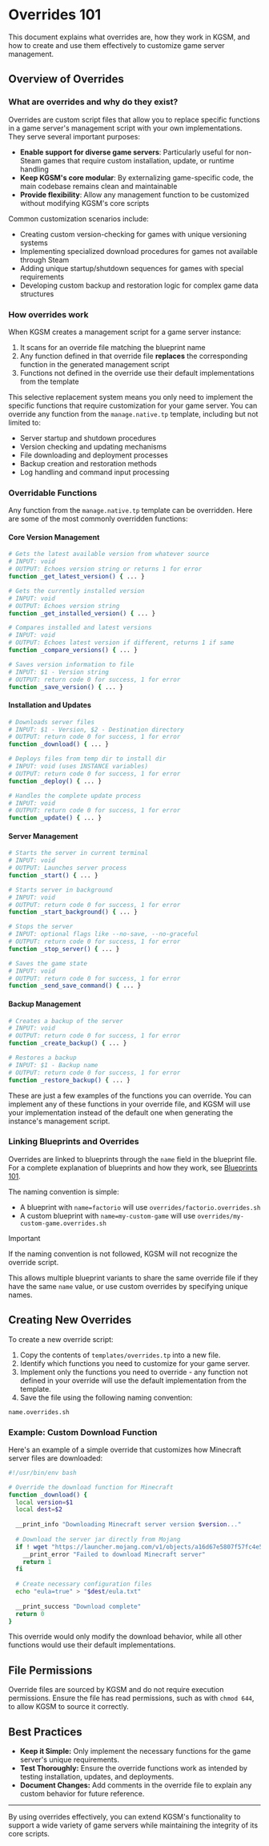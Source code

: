 # Overrides 101

This document explains what overrides are, how they work in KGSM, and how to create and use them effectively to customize game server management.

## Overview of Overrides

### What are overrides and why do they exist?

Overrides are custom script files that allow you to replace specific functions in a game server's management script with your own implementations. They serve several important purposes:

- **Enable support for diverse game servers**: Particularly useful for non-Steam games that require custom installation, update, or runtime handling
- **Keep KGSM's core modular**: By externalizing game-specific code, the main codebase remains clean and maintainable
- **Provide flexibility**: Allow any management function to be customized without modifying KGSM's core scripts

Common customization scenarios include:
- Creating custom version-checking for games with unique versioning systems
- Implementing specialized download procedures for games not available through Steam
- Adding unique startup/shutdown sequences for games with special requirements
- Developing custom backup and restoration logic for complex game data structures

### How overrides work

When KGSM creates a management script for a game server instance:

1. It scans for an override file matching the blueprint name
2. Any function defined in that override file **replaces** the corresponding function in the generated management script
3. Functions not defined in the override use their default implementations from the template

This selective replacement system means you only need to implement the specific functions that require customization for your game server. You can override any function from the `manage.native.tp` template, including but not limited to:

- Server startup and shutdown procedures
- Version checking and updating mechanisms
- File downloading and deployment processes
- Backup creation and restoration methods
- Log handling and command input processing

### Overridable Functions

Any function from the `manage.native.tp` template can be overridden. Here are some of the most commonly overridden functions:

#### Core Version Management

```sh
# Gets the latest available version from whatever source
# INPUT: void
# OUTPUT: Echoes version string or returns 1 for error
function _get_latest_version() { ... }

# Gets the currently installed version
# INPUT: void
# OUTPUT: Echoes version string
function _get_installed_version() { ... }

# Compares installed and latest versions
# INPUT: void
# OUTPUT: Echoes latest version if different, returns 1 if same
function _compare_versions() { ... }

# Saves version information to file
# INPUT: $1 - Version string
# OUTPUT: return code 0 for success, 1 for error
function _save_version() { ... }
```

#### Installation and Updates

```sh
# Downloads server files 
# INPUT: $1 - Version, $2 - Destination directory
# OUTPUT: return code 0 for success, 1 for error
function _download() { ... }

# Deploys files from temp dir to install dir
# INPUT: void (uses INSTANCE variables)
# OUTPUT: return code 0 for success, 1 for error
function _deploy() { ... }

# Handles the complete update process
# INPUT: void
# OUTPUT: return code 0 for success, 1 for error  
function _update() { ... }
```

#### Server Management

```sh
# Starts the server in current terminal
# INPUT: void
# OUTPUT: Launches server process
function _start() { ... }

# Starts server in background
# INPUT: void
# OUTPUT: return code 0 for success, 1 for error
function _start_background() { ... }

# Stops the server
# INPUT: optional flags like --no-save, --no-graceful
# OUTPUT: return code 0 for success, 1 for error
function _stop_server() { ... }

# Saves the game state
# INPUT: void
# OUTPUT: return code 0 for success, 1 for error
function _send_save_command() { ... }
```

#### Backup Management

```sh
# Creates a backup of the server
# INPUT: void
# OUTPUT: return code 0 for success, 1 for error
function _create_backup() { ... }

# Restores a backup
# INPUT: $1 - Backup name
# OUTPUT: return code 0 for success, 1 for error
function _restore_backup() { ... }
```

These are just a few examples of the functions you can override. You can implement any of these functions in your override file, and KGSM will use your implementation instead of the default one when generating the instance's management script.

### Linking Blueprints and Overrides

Overrides are linked to blueprints through the `name` field in the blueprint file. For a complete explanation of blueprints and how they work, see [Blueprints 101](blueprints.md).

The naming convention is simple:
- A blueprint with `name=factorio` will use `overrides/factorio.overrides.sh`
- A custom blueprint with `name=my-custom-game` will use `overrides/my-custom-game.overrides.sh`

> [!IMPORTANT]
> If the naming convention is not followed, KGSM will not recognize the override script.

This allows multiple blueprint variants to share the same override file if they have the same `name` value, or use custom overrides by specifying unique names.

## Creating New Overrides

To create a new override script:

1. Copy the contents of `templates/overrides.tp` into a new file.
2. Identify which functions you need to customize for your game server.
3. Implement only the functions you need to override - any function not defined in your override will use the default implementation from the template.
4. Save the file using the following naming convention:
```
name.overrides.sh
```

### Example: Custom Download Function

Here's an example of a simple override that customizes how Minecraft server files are downloaded:

```bash
#!/usr/bin/env bash

# Override the download function for Minecraft
function _download() {
  local version=$1
  local dest=$2
  
  __print_info "Downloading Minecraft server version $version..."
  
  # Download the server jar directly from Mojang
  if ! wget "https://launcher.mojang.com/v1/objects/a16d67e5807f57fc4e550299cf20226194497dc2/server.jar" -O "$dest/server.jar"; then
    __print_error "Failed to download Minecraft server"
    return 1
  fi
  
  # Create necessary configuration files
  echo "eula=true" > "$dest/eula.txt"
  
  __print_success "Download complete"
  return 0
}
```

This override would only modify the download behavior, while all other functions would use their default implementations.

## File Permissions

Override files are sourced by KGSM and do not require execution permissions. Ensure the file has read permissions, such as with `chmod 644`, to allow KGSM to source it correctly.

## Best Practices

- **Keep it Simple:** Only implement the necessary functions for the game server's unique requirements.
- **Test Thoroughly:** Ensure the override functions work as intended by testing installation, updates, and deployments.
- **Document Changes:** Add comments in the override file to explain any custom behavior for future reference.

---
By using overrides effectively, you can extend KGSM's functionality to support a wide variety of game servers while maintaining the integrity of its core scripts.
